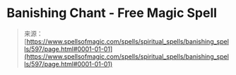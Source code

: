 <!--yml

category: 未分类

date: 2024-06-12 18:33:22

-->

# Banishing Chant - Free Magic Spell

> 来源：[https://www.spellsofmagic.com/spells/spiritual_spells/banishing_spells/597/page.html#0001-01-01](https://www.spellsofmagic.com/spells/spiritual_spells/banishing_spells/597/page.html#0001-01-01)
